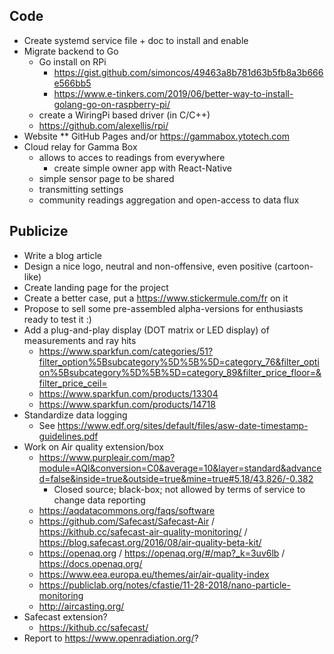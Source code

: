 ## Code

* Create systemd service file + doc to install and enable
* Migrate backend to Go
    * Go install on RPi
        * https://gist.github.com/simoncos/49463a8b781d63b5fb8a3b666e566bb5
        * https://www.e-tinkers.com/2019/06/better-way-to-install-golang-go-on-raspberry-pi/
    * create a WiringPi based driver (in C/C++)
    * https://github.com/alexellis/rpi/
* Website
    ** GitHub Pages and/or https://gammabox.ytotech.com
* Cloud relay for Gamma Box
    * allows to acces to readings from everywhere
        * create simple owner app with React-Native
    * simple sensor page to be shared
    * transmitting settings
    * community readings aggregation and open-access to data flux

## Publicize

* Write a blog article
* Design a nice logo, neutral and non-offensive, even positive (cartoon-like)
* Create landing page for the project
* Create a better case, put a https://www.stickermule.com/fr on it
* Propose to sell some pre-assembled alpha-versions for enthusiasts ready to test it :)
* Add a plug-and-play display (DOT matrix or LED display) of measurements and ray hits
    * https://www.sparkfun.com/categories/51?filter_option%5Bsubcategory%5D%5B%5D=category_76&filter_option%5Bsubcategory%5D%5B%5D=category_89&filter_price_floor=&filter_price_ceil=
    * https://www.sparkfun.com/products/13304
    * https://www.sparkfun.com/products/14718
* Standardize data logging
    * See https://www.edf.org/sites/default/files/asw-date-timestamp-guidelines.pdf
* Work on Air quality extension/box
    * https://www.purpleair.com/map?module=AQI&conversion=C0&average=10&layer=standard&advanced=false&inside=true&outside=true&mine=true#5.18/43.826/-0.382
        * Closed source; black-box; not allowed by terms of service to change data reporting
    * https://aqdatacommons.org/faqs/software
    * https://github.com/Safecast/Safecast-Air / https://kithub.cc/safecast-air-quality-monitoring/ / https://blog.safecast.org/2016/08/air-quality-beta-kit/
    * https://openaq.org / https://openaq.org/#/map?_k=3uv6lb / https://docs.openaq.org/
    * https://www.eea.europa.eu/themes/air/air-quality-index
    * https://publiclab.org/notes/cfastie/11-28-2018/nano-particle-monitoring
    * http://aircasting.org/
* Safecast extension?
    * https://kithub.cc/safecast/
* Report to https://www.openradiation.org/?
